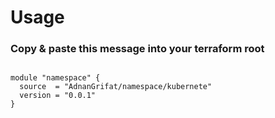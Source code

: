 #  Usage


### Copy & paste this message into your terraform root
```

module "namespace" {
  source  = "AdnanGrifat/namespace/kubernete"
  version = "0.0.1"
}

```

